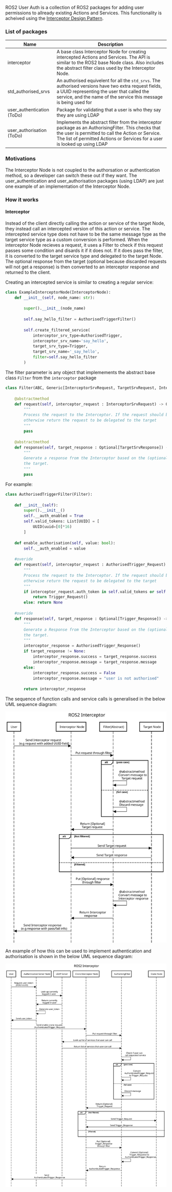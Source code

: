 ROS2 User Auth is a collection of ROS2 packages for adding user permissions to allready existing Actions and Services. This functionality is acheived using the [Interceptor Design Pattern](https://www.tutorialspoint.com/design_pattern/intercepting_filter_pattern.htm).

### List of packages

| Name | Description |
| ---- | ----------- |
| interceptor |  A base class Interceptor Node for creating intercepted Actions and Services. The API is similar to the ROS2 base Node class. Also includes the abstract filter class used by the Interceptor Node. | 
| std_authorised_srvs | An authorised equivelent for all the `std_srvs`. The authorised versions have two extra request fields, a UUID representing the user that called the service, and the name of the service this message is being used for |
| user_authentication (ToDo) | Package for validating that a user is who they say they are using LDAP |
| user_authorisation (ToDo) | Implements the abstract filter from the interceptor package as an AuthorisingFilter. This checks that the user is permitted to call the Action or Service. The list of permitted Actions or Services for a user is looked up using LDAP |

### Motivations

The Interceptor Node is not coupled to the authorsation or authentication method, so a developer can switch these out if they want. The user_authentication and user_authorisation packages (using LDAP) are just one example of an implementation of the Interceptor Node.

### How it works

#### Interceptor

Instead of the client directly calling the action or service of the target Node, they instead call an intercepted version of this action or service. The intercepted service type does not have to be the same message type as the target service type as a custom conversion is performed. When the interceptor Node recieves a request, it uses a Filter to check if this request passes some condition and disards it if it does not. If it does pass the filter, it is converted to the target service type and delegated to the target Node. The optional response from the target (optional because discarded requests will not get a response) is then converted to an interceptor response and returned to the client.

Creating an intercepted service is similar to creating a regular service:

```python
class ExampleInterceptorNode(InterceptorNode):
    def __init__(self, node_name: str):
        
        super().__init__(node_name)
        
        self.say_hello_filter = AuthorisedTriggerFilter()

        self.create_filtered_service(
            interceptor_srv_type=AuthorisedTrigger,
            interceptor_srv_name='say_hello',
            target_srv_type=Trigger,
            target_srv_name='_say_hello',
            filter=self.say_hello_filter
        )
```

The filter parameter is any object that implemements the abstract base class `Filter` from the `interceptor` package

```python
class Filter(ABC, Generic[InterceptorSrvRequest, TargetSrvRequest, InterceptorSrvResponse, TargetSrvResponse]):
    
    @abstractmethod
    def request(self, interceptor_request : InterceptorSrvRequest) -> Optional[TargetSrvRequest]:
        """
        Process the request to the Interceptor. If the request should be filtered, return None,
        otherwise return the request to be delegated to the target
        """
        pass

    @abstractmethod
    def response(self, target_response : Optional[TargetSrvResponse]) -> InterceptorSrvResponse:
        """
        Generate a response from the Interceptor based on the (optional) response from
        the target.
        """
        pass
```

For example:

```python
class AuthorisedTriggerFilter(Filter):

    def __init__(self):
        super().__init__()
        self.__auth_enabled = True
        self.valid_tokens: List[UUID] = [
            UUID(uuid=[0]*16)
        ]

    def enable_authorisation(self, value: bool):
        self.__auth_enabled = value

    #overide
    def request(self, interceptor_request : AuthorisedTrigger_Request) -> Optional[Trigger_Request]:
        """
        Process the request to the Interceptor. If the request should be filtered, return None,
        otherwise return the request to be delegated to the target
        """
        if interceptor_request.auth_token in self.valid_tokens or self.__auth_enabled == False:
            return Trigger_Request()
        else: return None

    #overide
    def response(self, target_response : Optional[Trigger_Response]) -> AuthorisedTrigger_Response:
        """
        Generate a Response from the Interceptor based on the (optional) Response from
        the target.
        """
        interceptor_response = AuthorisedTrigger_Response()
        if target_response != None:
            interceptor_response.success = target_response.success
            interceptor_response.message = target_response.message
        else:
            interceptor_response.success = False
            interceptor_response.message = "user is not authorised"

        return interceptor_response
```

The sequence of function calls and service calls is generalised in the below UML sequence diagram:

![](https://github.com/craigh92/ros2_user_auth/blob/main/src/interceptor/docs/interceptor.svg)

An example of how this can be used to implement authentication and authorisation is shown in the below UML sequence diagram:

![](https://github.com/craigh92/ros2_user_auth/blob/main/src/interceptor/docs/interceptor_crane.svg)
